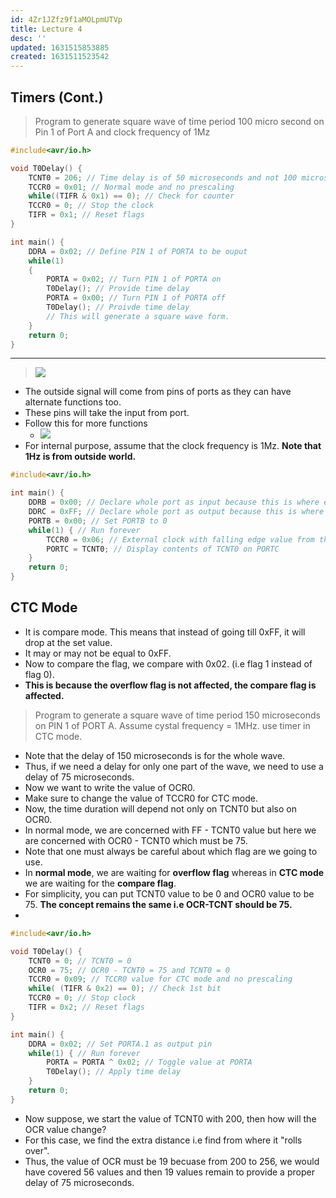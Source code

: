 ```yaml
---
id: 4Zr1JZfz9f1aMOLpmUTVp
title: Lecture 4
desc: ''
updated: 1631515853885
created: 1631511523542
---
```

## Timers (Cont.)

> Program to generate square wave of time period 100 micro second on Pin 1 of Port A and clock frequency of 1Mz

```c
#include<avr/io.h>

void T0Delay() {
    TCNT0 = 206; // Time delay is of 50 microseconds and not 100 microseconds.
    TCCR0 = 0x01; // Normal mode and no prescaling
    while((TIFR & 0x1) == 0); // Check for counter
    TCCR0 = 0; // Stop the clock
    TIFR = 0x1; // Reset flags
}

int main() {
    DDRA = 0x02; // Define PIN 1 of PORTA to be ouput
    while(1)
    {
        PORTA = 0x02; // Turn PIN 1 of PORTA on
        T0Delay(); // Provide time delay
        PORTA = 0x00; // Turn PIN 1 of PORTA off
        T0Delay(); // Proivde time delay
        // This will generate a square wave form.
    }
    return 0;
}
```

* * *

> ![](/assets/images/2021-09-13-11-42-59.png)

- The outside signal will come from pins of ports as they can have alternate functions too.
- These pins will take the input from port.
- Follow this for more functions
  - ![](/assets/images/2021-09-13-11-44-23.png)
- For internal purpose, assume that the clock frequency is 1Mz. **Note that 1Hz is from outside world.**

```c
#include<avr/io.h>

int main() {
    DDRB = 0x00; // Declare whole port as input because this is where external signal will arrive.
    DDRC = 0xFF; // Declare whole port as output because this is where we will be displaying the count of TCNT.
    PORTB = 0x00; // Set PORTB to 0
    while(1) { // Run forever
        TCCR0 = 0x06; // External clock with falling edge value from the table
        PORTC = TCNT0; // Display contents of TCNT0 on PORTC
    }
    return 0;
}
```

## CTC Mode

- It is compare mode. This means that instead of going till 0xFF, it will drop at the set value.
- It may or may not be equal to 0xFF.
- Now to compare the flag, we compare with 0x02. (i.e flag 1 instead of flag 0).
- **This is because the overflow flag is not affected, the compare flag is affected.**

> Program to generate a square wave of time period 150 microseconds on PIN 1 of PORT A. Assume cystal frequency = 1MHz. use timer in CTC mode.

- Note that the delay of 150 microseconds is for the whole wave.
- Thus, if we need a delay for only one part of the wave, we need to use a delay of 75 microseconds.
- Now we want to write the value of OCR0.
- Make sure to change the value of TCCR0 for CTC mode.
- Now, the time duration will depend not only on TCNT0 but also on OCR0.
- In normal mode, we are concerned with FF - TCNT0 value but here we are concerned with OCR0 - TCNT0 which must be 75.
- Note that one must always be careful about which flag are we going to use.
- In **normal mode**, we are waiting for **overflow flag** whereas in **CTC mode** we are waiting for the **compare flag**.
- For simplicity, you can put TCNT0 value to be 0 and OCR0 value to be 75. **The concept remains the same i.e OCR-TCNT should be 75.**
-

```c
#include<avr/io.h>

void T0Delay() {
    TCNT0 = 0; // TCNT0 = 0
    OCR0 = 75; // OCR0 - TCNT0 = 75 and TCNT0 = 0
    TCCR0 = 0x09; // TCCR0 value for CTC mode and no prescaling
    while( (TIFR & 0x2) == 0); // Check 1st bit
    TCCR0 = 0; // Stop clock
    TIFR = 0x2; // Reset flags
}

int main() {
    DDRA = 0x02; // Set PORTA.1 as output pin
    while(1) { // Run forever
        PORTA = PORTA ^ 0x02; // Toggle value at PORTA
        T0Delay(); // Apply time delay
    }
    return 0;
}
```

- Now suppose, we start the value of TCNT0 with 200, then how will the OCR value change?
- For this case, we find the extra distance i.e find from where it "rolls over".
- Thus, the value of OCR must be 19 becuase from 200 to 256, we would have covered 56 values and then 19 values remain to provide a proper delay of 75 microseconds.

